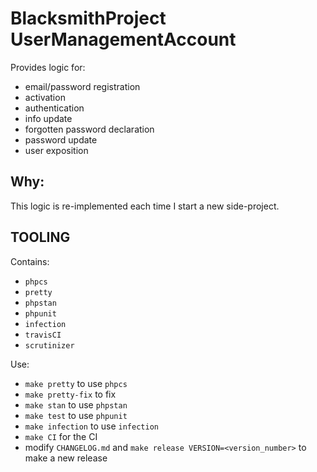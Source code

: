 # BlacksmithProject UserManagementAccount

Provides logic for: 
- email/password registration
- activation
- authentication
- info update
- forgotten password declaration
- password update
- user exposition 

## Why:

This logic is re-implemented each time I start a new side-project.

## TOOLING

Contains:

- `phpcs`
- `pretty`
- `phpstan`
- `phpunit`
- `infection`
- `travisCI`
- `scrutinizer`

Use:

- `make pretty` to use `phpcs`
- `make pretty-fix` to fix
- `make stan` to use `phpstan`
- `make test` to use `phpunit`
- `make infection` to use `infection`
- `make CI` for the CI
- modify `CHANGELOG.md` and `make release VERSION=<version_number>` to make a new release
